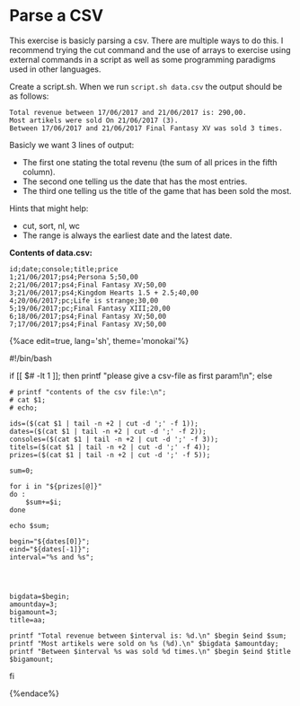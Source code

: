 # Parse a CSV

This exercise is basicly parsing a csv. There are multiple ways to do this. I recommend trying the cut command and the use of arrays to exercise using external commands in a script as well as some programming paradigms used in other languages.


Create a script.sh. When we run ``script.sh data.csv`` the output should be as follows:

```
Total revenue between 17/06/2017 and 21/06/2017 is: 290,00.
Most artikels were sold On 21/06/2017 (3).
Between 17/06/2017 and 21/06/2017 Final Fantasy XV was sold 3 times.
```

Basicly we want 3 lines of output: 
- The first one stating the total revenu (the sum of all prices in the fifth column).
- The second one telling us the date that has the most entries.
- The third one telling us the title of the game that has been sold the most.

Hints that might help:
- cut, sort, nl, wc
- The range is always the earliest date and the latest date.

**Contents of data.csv:**

```csv
id;date;console;title;price
1;21/06/2017;ps4;Persona 5;50,00
2;21/06/2017;ps4;Final Fantasy XV;50,00
3;21/06/2017;ps4;Kingdom Hearts 1.5 + 2.5;40,00
4;20/06/2017;pc;Life is strange;30,00
5;19/06/2017;pc;Final Fantasy XIII;20,00
6;18/06/2017;ps4;Final Fantasy XV;50,00
7;17/06/2017;ps4;Final Fantasy XV;50,00
```

{%ace edit=true, lang='sh', theme='monokai'%}


#!/bin/bash

if [[ $# -lt 1 ]]; 
then
	printf "please give a csv-file as first param!\n";
else
	
	# printf "contents of the csv file:\n";
	# cat $1;
	# echo;

	ids=($(cat $1 | tail -n +2 | cut -d ';' -f 1));
	dates=($(cat $1 | tail -n +2 | cut -d ';' -f 2));
	consoles=($(cat $1 | tail -n +2 | cut -d ';' -f 3));
	titels=($(cat $1 | tail -n +2 | cut -d ';' -f 4));
	prizes=($(cat $1 | tail -n +2 | cut -d ';' -f 5));

	sum=0;

	for i in "${prizes[@]}"
	do :
		$sum+=$i;
	done

	echo $sum;

	begin="${dates[0]}";
	eind="${dates[-1]}";
	interval="%s and %s";



	
	bigdata=$begin;
	amountday=3;
	bigamount=3;
	title=aa;

	printf "Total revenue between $interval is: %d.\n" $begin $eind $sum;
	printf "Most artikels were sold on %s (%d).\n" $bigdata $amountday;
	printf "Between $interval %s was sold %d times.\n" $begin $eind $title $bigamount;

fi



{%endace%}